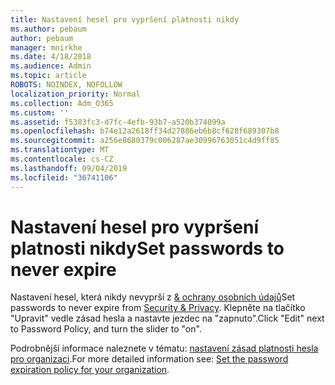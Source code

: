```yaml
---
title: Nastavení hesel pro vypršení platnosti nikdy
ms.author: pebaum
author: pebaum
manager: mnirkhe
ms.date: 4/18/2018
ms.audience: Admin
ms.topic: article
ROBOTS: NOINDEX, NOFOLLOW
localization_priority: Normal
ms.collection: Adm_O365
ms.custom: ''
ms.assetid: f5383fc3-d7fc-4efb-93b7-a520b374099a
ms.openlocfilehash: b74e12a2618ff34d27886eb6b8cf628f689307b8
ms.sourcegitcommit: a256e8680379c006287ae30996763051c4d9ff85
ms.translationtype: MT
ms.contentlocale: cs-CZ
ms.lasthandoff: 09/04/2019
ms.locfileid: "36741106"
---
```

# <a name="set-passwords-to-never-expire"></a><span data-ttu-id="d62f1-102">Nastavení hesel pro vypršení platnosti nikdy</span><span class="sxs-lookup"><span data-stu-id="d62f1-102">Set passwords to never expire</span></span>

<span data-ttu-id="d62f1-103">Nastavení hesel, která nikdy nevyprší z [ &amp; ochrany osobních údajů](https://portal.office.com/adminportal/home#/settings/security)</span><span class="sxs-lookup"><span data-stu-id="d62f1-103">Set passwords to never expire from [Security &amp; Privacy](https://portal.office.com/adminportal/home#/settings/security).</span></span> <span data-ttu-id="d62f1-104">Klepněte na tlačítko "Upravit" vedle zásad hesla a nastavte jezdec na "zapnuto".</span><span class="sxs-lookup"><span data-stu-id="d62f1-104">Click "Edit" next to Password Policy, and turn the slider to "on".</span></span>
  
<span data-ttu-id="d62f1-105">Podrobnější informace naleznete v tématu: [nastavení zásad platnosti hesla pro organizaci](https://docs.microsoft.com/office365/admin/manage/set-password-expiration-policy).</span><span class="sxs-lookup"><span data-stu-id="d62f1-105">For more detailed information see: [Set the password expiration policy for your organization](https://docs.microsoft.com/office365/admin/manage/set-password-expiration-policy).</span></span>
  

